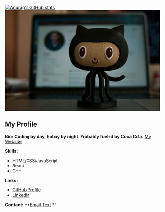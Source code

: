 [![Anurag's GitHub stats](https://github-readme-stats.vercel.app/api?username=hailemichael121)](https://github.com/anuraghazra/github-readme-stats)![Banner Image](roman-synkevych-wX2L8L-fGeA-unsplash.jpg)


## My Profile

**Bio:**   **Coding by day, hobby by night. Probably fueled by Coca Cola.**
[My Website](https://mine-121.vercel.app/)



**Skills:**

* HTML/CSS/JavaScript
* React
* C++

**Links:**


* [GitHub Profile](https://github.com/hailemichael121)
* [LinkedIn](https://www.linkedin.com/in/hailemichael121)

**Contact:** **[Email Text](mailto:your_email@example.com)
**
